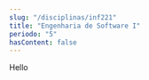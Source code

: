```yaml
---
slug: "/disciplinas/inf221"
title: "Engenharia de Software I"
periodo: "5"
hasContent: false
---
```


Hello
